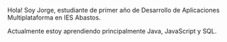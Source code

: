 

Hola!  Soy Jorge, estudiante de primer año de Desarrollo de Aplicaciones Multiplataforma en IES Abastos.

Actualmente estoy aprendiendo principalmente Java, JavaScript y SQL.
